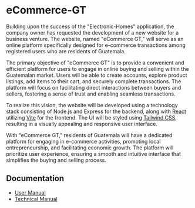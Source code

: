 # eCommerce-GT

Building upon the success of the "Electronic-Homes" application, the company owner has requested the development of a new website for a business venture. The website, named "eCommerce GT," will serve as an online platform specifically designed for e-commerce transactions among registered users who are residents of Guatemala.

The primary objective of "eCommerce GT" is to provide a convenient and efficient platform for users to engage in online buying and selling within the Guatemalan market. Users will be able to create accounts, explore product listings, add items to their cart, and securely complete transactions. The platform will focus on facilitating direct interactions between buyers and sellers, fostering a sense of trust and enabling seamless transactions.

To realize this vision, the website will be developed using a technology stack consisting of Node.js and Express for the backend, along with [React](https://react.dev/) utilizing [Vite](https://vitejs.dev/) for the frontend. The UI will be styled using [Tailwind CSS](https://tailwindcss.com/), resulting in a visually appealing and responsive user interface.

With "eCommerce GT," residents of Guatemala will have a dedicated platform for engaging in e-commerce activities, promoting local entrepreneurship, and facilitating economic growth. The platform will prioritize user experience, ensuring a smooth and intuitive interface that simplifies the buying and selling process.

## Documentation

- [User Manual](./docs/user-manual)
- [Technical Manual](./docs/technical-manual)
